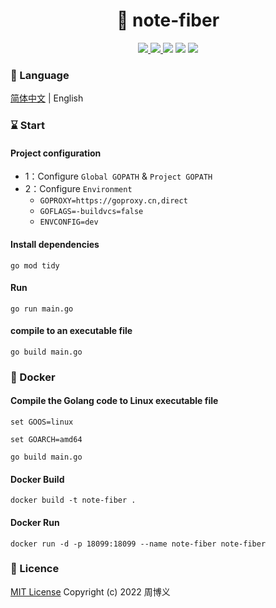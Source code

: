 <h1 align="center">📔 note-fiber</h1>

<p align="center">
<a target="_blank" href="https://github.com/zhouboyi1998/note-fiber"> 
<img src="https://img.shields.io/github/stars/zhouboyi1998/note-fiber?logo=github">
</a>
<a target="_blank" href="https://opensource.org/licenses/MIT"> 
<img src="https://img.shields.io/badge/license-MIT-red"> 
</a>
<img src="https://img.shields.io/badge/Go-1.23-darkturquoise">
<img src="https://img.shields.io/badge/Fiber-2.52.6-darkturquoise">
<img src="https://img.shields.io/badge/MongoDB Go Driver-1.17.2-seagreen">
</p>

### 📖 Language

[简体中文](./README.md) | English

### ⌛ Start

#### Project configuration

* 1：Configure `Global GOPATH` & `Project GOPATH`
* 2：Configure `Environment`
    * `GOPROXY=https://goproxy.cn,direct`
    * `GOFLAGS=-buildvcs=false`
    * `ENVCONFIG=dev`

#### Install dependencies

```
go mod tidy
```

#### Run

```
go run main.go
```

#### compile to an executable file

```
go build main.go
```

### 🐳 Docker

#### Compile the Golang code to Linux executable file

```
set GOOS=linux

set GOARCH=amd64

go build main.go
```

#### Docker Build

```
docker build -t note-fiber .
```

#### Docker Run

```
docker run -d -p 18099:18099 --name note-fiber note-fiber
```

### 📜 Licence

[MIT License](https://opensource.org/licenses/MIT) Copyright (c) 2022 周博义
